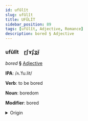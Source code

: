 ```yaml
---
id: ufûlît
slug: ufûlît
title: UFÛLİT
sidebar_position: 89
tags: [ufûlît, Adjective, Romance]
description: bored § Adjective
---
```


### ufûlît&emsp;<span kind="abugida">ɽʃɤʄʓ̆ɟ</span>

*bored* **§** [Adjective](../../tags/Adjective)

**IPA**: /ʌ.ˈfu.lit/

**Verb**: to be bored

**Noun**: boredom

**Modifier**: bored

<details>
    <summary>Origin</summary>
    Catalan avorrit [ə.vuˈrit]<br/>
    <em>Romance Language Family</em>
</details>